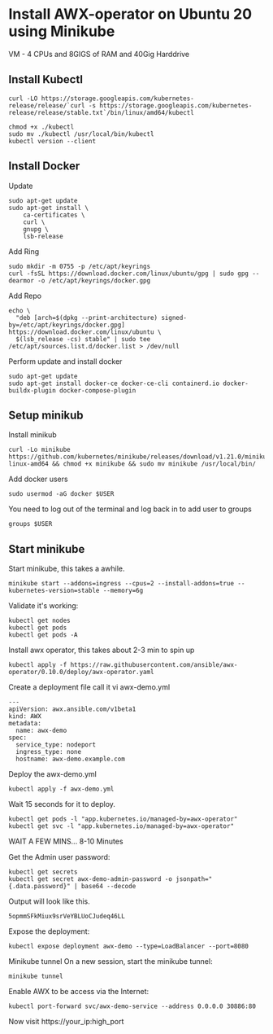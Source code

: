 # Install AWX-operator on Ubuntu 20 using Minikube

VM - 4 CPUs and 8GIGS of RAM and 40Gig Harddrive

## Install Kubectl 

```
curl -LO https://storage.googleapis.com/kubernetes-release/release/`curl -s https://storage.googleapis.com/kubernetes-release/release/stable.txt`/bin/linux/amd64/kubectl

chmod +x ./kubectl
sudo mv ./kubectl /usr/local/bin/kubectl
kubectl version --client
```

## Install Docker 

Update 

```
sudo apt-get update
sudo apt-get install \
    ca-certificates \
    curl \
    gnupg \
    lsb-release
```

Add Ring

```
sudo mkdir -m 0755 -p /etc/apt/keyrings
curl -fsSL https://download.docker.com/linux/ubuntu/gpg | sudo gpg --dearmor -o /etc/apt/keyrings/docker.gpg
```

Add Repo

```
echo \
  "deb [arch=$(dpkg --print-architecture) signed-by=/etc/apt/keyrings/docker.gpg] https://download.docker.com/linux/ubuntu \
  $(lsb_release -cs) stable" | sudo tee /etc/apt/sources.list.d/docker.list > /dev/null
```

Perform update and install docker

```
sudo apt-get update
sudo apt-get install docker-ce docker-ce-cli containerd.io docker-buildx-plugin docker-compose-plugin
```


## Setup minikub
Install minikub

```
curl -Lo minikube https://github.com/kubernetes/minikube/releases/download/v1.21.0/minikube-linux-amd64 && chmod +x minikube && sudo mv minikube /usr/local/bin/
```

Add docker users

```
sudo usermod -aG docker $USER
```

You need to log out of the terminal and log back in to add user to groups

```
groups $USER
```

## Start minikube 

Start minikube, this takes a awhile.

```
minikube start --addons=ingress --cpus=2 --install-addons=true --kubernetes-version=stable --memory=6g
```

Validate it's working:

```
kubectl get nodes
kubectl get pods
kubectl get pods -A
```

Install awx operator, this takes about 2-3 min to spin up

```
kubectl apply -f https://raw.githubusercontent.com/ansible/awx-operator/0.10.0/deploy/awx-operator.yaml
```

Create a deployment file call it vi awx-demo.yml

```
---
apiVersion: awx.ansible.com/v1beta1
kind: AWX
metadata:
  name: awx-demo
spec:
  service_type: nodeport
  ingress_type: none
  hostname: awx-demo.example.com
```

Deploy the awx-demo.yml 

```
kubectl apply -f awx-demo.yml
```

Wait 15 seconds for it to deploy.

```
kubectl get pods -l "app.kubernetes.io/managed-by=awx-operator"
kubectl get svc -l "app.kubernetes.io/managed-by=awx-operator"
```

WAIT A FEW MINS... 8-10 Minutes

Get the Admin user password:
```
kubectl get secrets
kubectl get secret awx-demo-admin-password -o jsonpath="{.data.password}" | base64 --decode
```

Output will look like this.
```
5opmmSFkMiux9srVeYBLUoCJudeq46LL

```

Expose the deployment:
```
kubectl expose deployment awx-demo --type=LoadBalancer --port=8080
```

Minikube tunnel
On a new session, start the minikube tunnel:

```
minikube tunnel
```

Enable AWX to be access via the Internet:

```
kubectl port-forward svc/awx-demo-service --address 0.0.0.0 30886:80
```
Now visit https://your_ip:high_port


